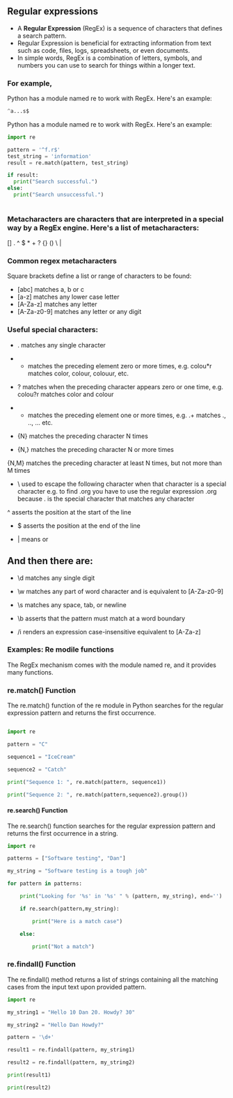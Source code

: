 ## Regular expressions

- A __Regular Expression__ (RegEx) is a sequence of characters that defines a search pattern. 
-  Regular Expression is beneficial for extracting information from text such as code, files, logs, spreadsheets, or even documents. 
- In simple words, RegEx is a combination of letters, symbols, and numbers you can use to search for things within a longer text. 
### For example,
Python has a module named re to work with RegEx. Here's an example:
```python
^a...s$
```

Python has a module named re to work with RegEx. Here's an example:

```python
import re

pattern = '^f.r$'
test_string = 'information'
result = re.match(pattern, test_string)

if result:
  print("Search successful.")
else:
  print("Search unsuccessful.")	
  
```
### Metacharacters are characters that are interpreted in a special way by a RegEx engine. Here's a list of metacharacters:

[] . ^ $ * + ? {} () \ |

### Common regex metacharacters
Square brackets define a list or range of characters to be found:

- [abc] matches a, b or c
- [a-z] matches any lower case letter
- [A-Za-z] matches any letter
- [A-Za-z0-9] matches any letter or any digit

### Useful special characters:

- . matches any single character

- * matches the preceding element zero or more times, e.g. colou*r matches color, colour, colouur, etc.

- ? matches when the preceding character appears zero or one time, e.g. colou?r matches color and colour

- + matches the preceding element one or more times, e.g. .+ matches ., .., ... etc.

- {N} matches the preceding character N times

- {N,} matches the preceding character N or more times

{N,M} matches the preceding character at least N times, but not more than M times

- \ used to escape the following character when that character is a special character e.g. to find .org you have to use the regular expression \.org because . is the special character that matches any character

^ asserts the position at the start of the line

- $ asserts the position at the end of the line

- | means or

## And then there are:

- \d matches any single digit

- \w matches any part of word character and is equivalent to [A-Za-z0-9]

- \s matches any space, tab, or newline

- \b asserts that the pattern must match at a word boundary

- /i renders an expression case-insensitive equivalent to [A-Za-z]

### Examples: Re modile functions
The RegEx mechanism comes with the module named re, and it provides many functions.

### re.match() Function

The re.match() function of the re module in Python searches for the regular expression pattern and returns the first occurrence. 
```python
```
```python
import re

pattern = "C"

sequence1 = "IceCream"

sequence2 = "Catch"

print("Sequence 1: ", re.match(pattern, sequence1))

print("Sequence 2: ", re.match(pattern,sequence2).group())
```

#### re.search() Function

The re.search() function searches for the regular expression pattern and returns the first occurrence in a string.

```python
import re

patterns = ["Software testing", "Dan"]

my_string = "Software testing is a tough job"

for pattern in patterns:

    print("Looking for '%s' in '%s' " % (pattern, my_string), end='')

    if re.search(pattern,my_string):

        print("Here is a match case")

    else:

        print("Not a match")
```

### re.findall() Function

The re.findall() method returns a list of strings containing all the matching cases from the input text upon provided pattern.
```python
import re

my_string1 = "Hello 10 Dan 20. Howdy? 30"

my_string2 = "Hello Dan Howdy?"

pattern = '\d+'

result1 = re.findall(pattern, my_string1)

result2 = re.findall(pattern, my_string2)

print(result1)

print(result2)
```

